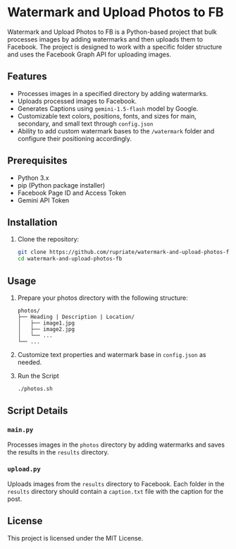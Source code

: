 # Watermark and Upload Photos to FB

Watermark and Upload Photos to FB is a Python-based project that bulk processes images by adding watermarks and then uploads them to Facebook. The project is designed to work with a specific folder structure and uses the Facebook Graph API for uploading images.

## Features

- Processes images in a specified directory by adding watermarks.
- Uploads processed images to Facebook.
- Generates Captions using `gemini-1.5-flash` model by Google.
- Customizable text colors, positions, fonts, and sizes for main, secondary, and small text through `config.json`
- Ability to add custom watermark bases to the `/watermark` folder and configure their positioning accordingly.

## Prerequisites

- Python 3.x
- pip (Python package installer)
- Facebook Page ID and Access Token
- Gemini API Token

## Installation

1. Clone the repository:
    ```sh
    git clone https://github.com/rupriate/watermark-and-upload-photos-fb.git
    cd watermark-and-upload-photos-fb
    ```

## Usage

1. Prepare your photos directory with the following structure:
    ```
    photos/
    ├── Heading | Description | Location/
    │   ├── image1.jpg
    │   ├── image2.jpg
    │   └── ...
    └── ...
    ```

2. Customize text properties and watermark base in `config.json` as needed.

3. Run the Script
    ```sh
    ./photos.sh
    ```

## Script Details

### `main.py`

Processes images in the `photos` directory by adding watermarks and saves the results in the `results` directory.

### `upload.py`

Uploads images from the `results` directory to Facebook. Each folder in the `results` directory should contain a `caption.txt` file with the caption for the post.

## License

This project is licensed under the MIT License.